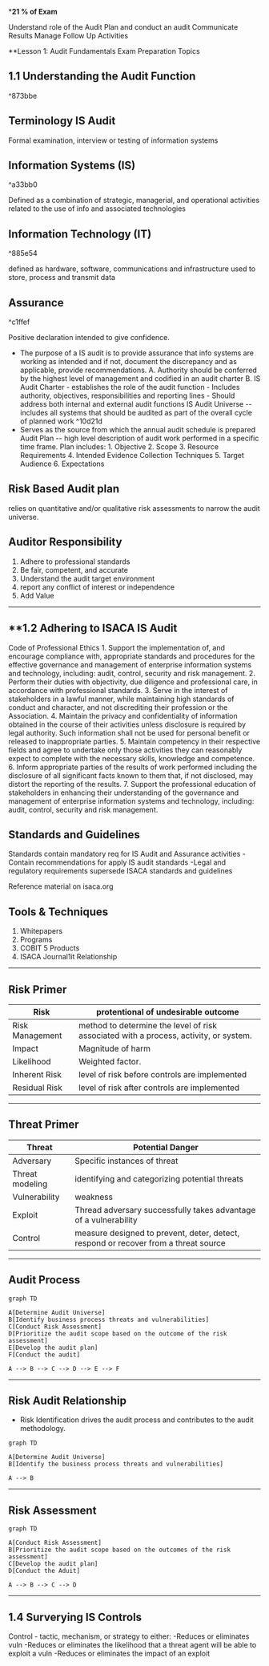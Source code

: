 ***21 % of Exam**

Understand role of the Audit
Plan and conduct an audit
Communicate Results
Manage Follow Up Activities

**Lesson 1: Audit Fundamentals
Exam Preparation Topics

1.1 Understanding the Audit Function
---

^873bbe

Terminology
IS Audit
--
Formal examination, interview or testing of information systems

Information Systems (IS)
--

^a33bb0

Defined as a combination of strategic, managerial, and operational activities related to the use of info and associated technologies

Information Technology (IT) 
--

^885e54

defined as hardware, software, communications and infrastructure used to store, process and transmit data

Assurance
--

^c1ffef

Positive declaration intended to give confidence.
- The purpose of a IS audit is to provide assurance that info systems are working as intended and if not, document the discrepancy and as applicable, provide recommendations.
	A. Authority should be conferred by the highest level of management and codified in an audit charter
	B. IS Audit Charter - establishes the role of the audit function
		- Includes authority, objectives, responsibilities and reporting lines
		- Should address both internal and external audit functions
IS Audit Universe
--
includes all systems that should be audited as part of the overall cycle of planned work ^10d21d
- Serves as the source from which the annual audit schedule is prepared
Audit Plan
--
high level description of audit work performed in a specific time frame.
	Plan includes:
		1. Objective
		2. Scope
		3. Resource Requirements
		4. Intended Evidence Collection Techniques
		5. Target Audience
		6. Expectations

Risk Based Audit plan
--
relies on quantitative and/or qualitative risk assessments to narrow the audit universe.

Auditor Responsibility
--
1. Adhere to professional standards
2. Be fair, competent, and accurate
3. Understand the audit target environment
4. report any conflict of interest or independence
5. Add Value

_______________________________________________________________

**1.2 Adhering to ISACA IS Audit
---

Code of Professional Ethics
		1.  Support the implementation of, and encourage compliance with, appropriate standards and procedures for the effective governance and management of enterprise information systems and technology, including: audit, control, security and risk management.
		2.  Perform their duties with objectivity, due diligence and professional care, in accordance with professional standards.
		3.  Serve in the interest of stakeholders in a lawful manner, while maintaining high standards of conduct and character, and not discrediting their profession or the Association.
		4.  Maintain the privacy and confidentiality of information obtained in the course of their activities unless disclosure is required by legal authority. Such information shall not be used for personal benefit or released to inappropriate parties.
		5.  Maintain competency in their respective fields and agree to undertake only those activities they can reasonably expect to complete with the necessary skills, knowledge and competence.
		6.  Inform appropriate parties of the results of work performed including the disclosure of all significant facts known to them that, if not disclosed, may distort the reporting of the results.
		7.  Support the professional education of stakeholders in enhancing their understanding of the governance and management of enterprise information systems and technology, including: audit, control, security and risk management.

Standards and Guidelines
---

Standards contain mandatory req for IS Audit and Assurance activities
-Contain recommendations for apply IS audit standards
-Legal and regulatory requirements supersede ISACA standards and guidelines

Reference material on isaca.org

Tools & Techniques
---
1. Whitepapers
2. Programs
3. COBIT 5 Products
4. ISACA Journal1it Relationship
_____________

Risk Primer
---
| Risk | protentional of undesirable outcome|
|-----------|-----------------------------------|
| Risk Management | method to determine the level of risk associated with a process, activity, or system. |
| Impact | Magnitude of harm |
| Likelihood | Weighted factor.|
| Inherent Risk | level of risk before controls are implemented |
| Residual Risk | level of risk after controls are implemented |
_________

Threat Primer
---
| Threat | Potential Danger |
|--------------|-----------------------------------|
| Adversary | Specific instances of threat|
|Threat modeling | identifying and categorizing potential threats |
| Vulnerability | weakness |
| Exploit | Thread adversary successfully takes advantage of a vulnerability |
| Control | measure designed to prevent, deter, detect, respond or recover from a threat source |
________________________________
Audit Process
--
```mermaid
graph TD

A[Determine Audit Universe]
B[Identify business process threats and vulnerabilities]
C[Conduct Risk Assessment]
D[Prioritize the audit scope based on the outcome of the risk assessment]
E[Develop the audit plan]
F[Conduct the audit]

A --> B --> C --> D --> E --> F
```
______________
Risk Audit Relationship 
---
- Risk Identification drives the audit process and contributes to the audit methodology.

```mermaid
graph TD

A[Determine Audit Universe]
B[Identify the business process threats and vulnerabilities]

A --> B
```

_______________
Risk Assessment
---
```mermaid
graph TD

A[Conduct Risk Assessment]
B[Prioritize the audit scope based on the outcomes of the risk assessment]
C[Develop the audit plan]
D[Conduct the Aduit]

A --> B --> C --> D
```


_________________
1.4 Surverying IS Controls
---
Control - tactic, mechanism, or strategy to either:
		-Reduces or eliminates vuln
		-Reduces or eliminates the likelihood that a threat agent will be able to exploit a vuln
		-Reduces or eliminates the impact of an exploit
